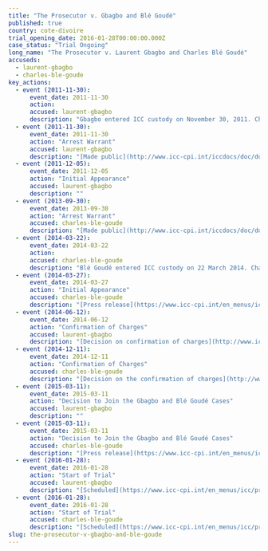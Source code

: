 ```yaml
---
title: "The Prosecutor v. Gbagbo and Blé Goudé"
published: true
country: cote-divoire
trial_opening_date: 2016-01-28T00:00:00.000Z
case_status: "Trial Ongoing"
long_name: "The Prosecutor v. Laurent Gbagbo and Charles Blé Goudé"
accuseds:
  - laurent-gbagbo
  - charles-ble-goude
key_actions:
  - event (2011-11-30):
      event_date: 2011-11-30
      action:
      accused: laurent-gbagbo
      description: "Gbagbo entered ICC custody on November 30, 2011. Charges were confirmed against him on 12 June 12, 2014. His case was joined with Charles Blé Goudé on March 11, 2015. On October 28, 2015, Trial Chamber I of the International Criminal Court (ICC) rescheduled the trial’s opening statements, initially scheduled on November 10, 2015, to January 28, 2016."
  - event (2011-11-30):
      event_date: 2011-11-30
      action: "Arrest Warrant"
      accused: laurent-gbagbo
      description: "[Made public](http://www.icc-cpi.int/iccdocs/doc/doc1276751.pdf)"
  - event (2011-12-05):
      event_date: 2011-12-05
      action: "Initial Appearance"
      accused: laurent-gbagbo
      description: ""
  - event (2013-09-30):
      event_date: 2013-09-30
      action: "Arrest Warrant"
      accused: charles-ble-goude
      description: "[Made public](http://www.icc-cpi.int/iccdocs/doc/doc1292069.pdf)"
  - event (2014-03-22):
      event_date: 2014-03-22
      action:
      accused: charles-ble-goude
      description: "Blé Goudé entered ICC custody on 22 March 2014. Charges were confirmed against him on December 11, 2014. His case was joined with Laurent Gbagbo on March 11, 2015. On October 28, 2015, Trial Chamber I of the International Criminal Court (ICC) [rescheduled](https://www.icc-cpi.int/iccdocs/doc/doc2130650.pdf) the trial’s opening statements, initially scheduled on November 10, 2015, to January 28, 2016."
  - event (2014-03-27):
      event_date: 2014-03-27
      action: "Initial Appearance"
      accused: charles-ble-goude
      description: "[Press release](https://www.icc-cpi.int/en_menus/icc/press%20and%20media/press%20releases/Pages/ma155.aspx) of the Initial Appearance."
  - event (2014-06-12):
      event_date: 2014-06-12
      action: "Confirmation of Charges"
      accused: laurent-gbagbo
      description: "[Decision on confirmation of charges](http://www.icc-cpi.int/iccdocs/doc/doc1783399.pdf)"
  - event (2014-12-11):
      event_date: 2014-12-11
      action: "Confirmation of Charges"
      accused: charles-ble-goude
      description: "[Decision on the confirmation of charges](http://www.icc-cpi.int/iccdocs/doc/doc1783399.pdf) [Press release](https://www.icc-cpi.int/en_menus/icc/press%20and%20media/press%20releases/Pages/pr1076.aspx) of the hearing"
  - event (2015-03-11):
      event_date: 2015-03-11
      action: "Decision to Join the Gbagbo and Blé Goudé Cases"
      accused: laurent-gbagbo
      description: ""
  - event (2015-03-11):
      event_date: 2015-03-11
      action: "Decision to Join the Gbagbo and Blé Goudé Cases"
      accused: charles-ble-goude
      description: "[Press release](https://www.icc-cpi.int/en_menus/icc/press%20and%20media/press%20releases/Pages/pr1097.aspx) of the decision"
  - event (2016-01-28):
      event_date: 2016-01-28
      action: "Start of Trial"
      accused: laurent-gbagbo
      description: "[Scheduled](https://www.icc-cpi.int/en_menus/icc/press%20and%20media/press%20releases/Pages/pr1163.aspx) on 28 January 2016 [Press release](https://www.icc-cpi.int/en_menus/icc/press%20and%20media/press%20releases/Pages/pr1184.aspx) of the court proceeding."
  - event (2016-01-28):
      event_date: 2016-01-28
      action: "Start of Trial"
      accused: charles-ble-goude
      description: "[Scheduled](https://www.icc-cpi.int/en_menus/icc/press%20and%20media/press%20releases/Pages/pr1163.aspx) on 28 January 2016 [Press release](https://www.icc-cpi.int/en_menus/icc/press%20and%20media/press%20releases/Pages/pr1184.aspx) of the first hearing"
slug: the-prosecutor-v-gbagbo-and-ble-goude
---
```


